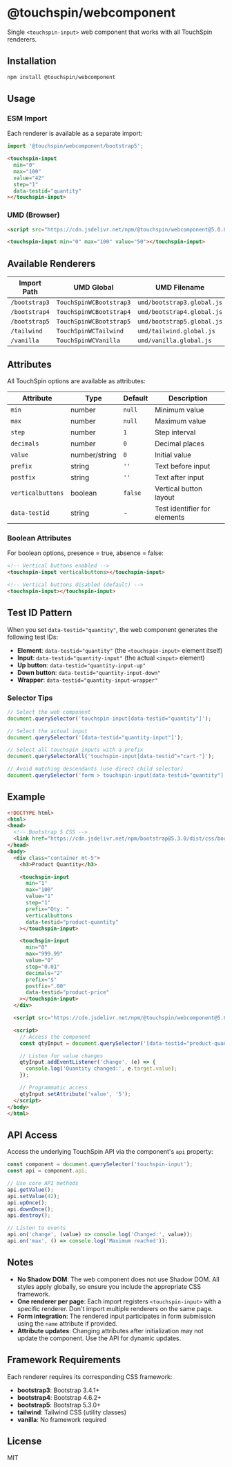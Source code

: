# @touchspin/webcomponent

Single `<touchspin-input>` web component that works with all TouchSpin renderers.

## Installation

```bash
npm install @touchspin/webcomponent
```

## Usage

### ESM Import

Each renderer is available as a separate import:

```ts
import '@touchspin/webcomponent/bootstrap5';
```

```html
<touchspin-input
  min="0"
  max="100"
  value="42"
  step="1"
  data-testid="quantity"
></touchspin-input>
```

### UMD (Browser)

```html
<script src="https://cdn.jsdelivr.net/npm/@touchspin/webcomponent@5.0.0/dist/umd/bootstrap5.global.js"></script>

<touchspin-input min="0" max="100" value="50"></touchspin-input>
```

## Available Renderers

| Import Path | UMD Global | UMD Filename |
|-------------|------------|--------------|
| `/bootstrap3` | `TouchSpinWCBootstrap3` | `umd/bootstrap3.global.js` |
| `/bootstrap4` | `TouchSpinWCBootstrap4` | `umd/bootstrap4.global.js` |
| `/bootstrap5` | `TouchSpinWCBootstrap5` | `umd/bootstrap5.global.js` |
| `/tailwind` | `TouchSpinWCTailwind` | `umd/tailwind.global.js` |
| `/vanilla` | `TouchSpinWCVanilla` | `umd/vanilla.global.js` |

## Attributes

All TouchSpin options are available as attributes:

| Attribute | Type | Default | Description |
|-----------|------|---------|-------------|
| `min` | number | `null` | Minimum value |
| `max` | number | `null` | Maximum value |
| `step` | number | `1` | Step interval |
| `decimals` | number | `0` | Decimal places |
| `value` | number/string | `0` | Initial value |
| `prefix` | string | `''` | Text before input |
| `postfix` | string | `''` | Text after input |
| `verticalbuttons` | boolean | `false` | Vertical button layout |
| `data-testid` | string | - | Test identifier for elements |

### Boolean Attributes

For boolean options, presence = true, absence = false:

```html
<!-- Vertical buttons enabled -->
<touchspin-input verticalbuttons></touchspin-input>

<!-- Vertical buttons disabled (default) -->
<touchspin-input></touchspin-input>
```

## Test ID Pattern

When you set `data-testid="quantity"`, the web component generates the following test IDs:

- **Element**: `data-testid="quantity"` (the `<touchspin-input>` element itself)
- **Input**: `data-testid="quantity-input"` (the actual `<input>` element)
- **Up button**: `data-testid="quantity-input-up"`
- **Down button**: `data-testid="quantity-input-down"`
- **Wrapper**: `data-testid="quantity-input-wrapper"`

### Selector Tips

```js
// Select the web component
document.querySelector('touchspin-input[data-testid="quantity"]');

// Select the actual input
document.querySelector('[data-testid="quantity-input"]');

// Select all touchspin inputs with a prefix
document.querySelectorAll('touchspin-input[data-testid^="cart-"]');

// Avoid matching descendants (use direct child selector)
document.querySelector('form > touchspin-input[data-testid="quantity"]');
```

## Example

```html
<!DOCTYPE html>
<html>
<head>
  <!-- Bootstrap 5 CSS -->
  <link href="https://cdn.jsdelivr.net/npm/bootstrap@5.3.0/dist/css/bootstrap.min.css" rel="stylesheet">
</head>
<body>
  <div class="container mt-5">
    <h3>Product Quantity</h3>

    <touchspin-input
      min="1"
      max="100"
      value="1"
      step="1"
      prefix="Qty: "
      verticalbuttons
      data-testid="product-quantity"
    ></touchspin-input>

    <touchspin-input
      min="0"
      max="999.99"
      value="0"
      step="0.01"
      decimals="2"
      prefix="$"
      postfix=".00"
      data-testid="product-price"
    ></touchspin-input>
  </div>

  <script src="https://cdn.jsdelivr.net/npm/@touchspin/webcomponent@5.0.0/dist/umd/bootstrap5.global.js"></script>

  <script>
    // Access the component
    const qtyInput = document.querySelector('[data-testid="product-quantity"]');

    // Listen for value changes
    qtyInput.addEventListener('change', (e) => {
      console.log('Quantity changed:', e.target.value);
    });

    // Programmatic access
    qtyInput.setAttribute('value', '5');
  </script>
</body>
</html>
```

## API Access

Access the underlying TouchSpin API via the component's `api` property:

```js
const component = document.querySelector('touchspin-input');
const api = component.api;

// Use core API methods
api.getValue();
api.setValue(42);
api.upOnce();
api.downOnce();
api.destroy();

// Listen to events
api.on('change', (value) => console.log('Changed:', value));
api.on('max', () => console.log('Maximum reached'));
```

## Notes

- **No Shadow DOM**: The web component does not use Shadow DOM. All styles apply globally, so ensure you include the appropriate CSS framework.
- **One renderer per page**: Each import registers `<touchspin-input>` with a specific renderer. Don't import multiple renderers on the same page.
- **Form integration**: The rendered input participates in form submission using the `name` attribute if provided.
- **Attribute updates**: Changing attributes after initialization may not update the component. Use the API for dynamic updates.

## Framework Requirements

Each renderer requires its corresponding CSS framework:

- **bootstrap3**: Bootstrap 3.4.1+
- **bootstrap4**: Bootstrap 4.6.2+
- **bootstrap5**: Bootstrap 5.3.0+
- **tailwind**: Tailwind CSS (utility classes)
- **vanilla**: No framework required

## License

MIT
